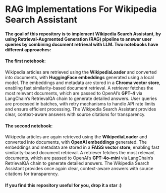 # RAG Implementations For Wikipedia Search Assistant

#### The goal of this repository is to implement Wikipedia Search Assistant, by using Retrieval-Augmented Generation (RAG) pipeline to answer user queries by combining document retrieval with LLM. Two notebooks have different approaches:

#### The first notebook: 
Wikipedia articles are retrieved using the **WikipediaLoader** and converted into documents, with **HuggingFace embeddings** generated using a local model. The embeddings and metadata are stored in a **Chroma vector store**, enabling fast similarity-based document retrieval. A retriever fetches the most relevant documents, which are passed to OpenAI’s **GPT-4** via LangChain’s RetrievalQA chain to generate detailed answers. User queries are processed in batches, with retry mechanisms to handle API rate limits and ensure efficient processing. The Wikipedia Search Assistant provides clear, context-aware answers with source citations for transparency.

#### The second notebook: 

Wikipedia articles are again retrieved using the **WikipediaLoader** and converted into documents, with **OpenAI embeddings** generated. The embeddings and metadata are stored in a **FAISS vector store**, enabling fast similarity-based document retrieval. A retriever fetches the most relevant documents, which are passed to OpenAI’s **GPT-4o-mini** via LangChain’s RetrievalQA chain to generate detailed answers. The Wikipedia Search Assistant provides once again clear, context-aware answers with source citations for transparency.

#### If you find this repository useful for you, drop it a star :)
